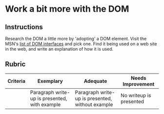 # Work a bit more with the DOM

## Instructions

Research the DOM a little more by 'adopting' a DOM element. Visit the MSN's [list of DOM interfaces](https://developer.mozilla.org/docs/Web/API/Document_Object_Model) and pick one. Find it being used on a web site in the web, and write an explanation of how it is used.

## Rubric

| Criteria | Exemplary                                     | Adequate                                         | Needs Improvement       |
| -------- | --------------------------------------------- | ------------------------------------------------ | ----------------------- |
|          | Paragraph write-up is presented, with example | Paragraph write-up is presented, without example | No writeup is presented |
